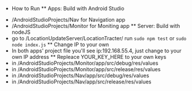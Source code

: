 * How to Run
** Apps: Build with Android Studio
- /AndroidStudioProjects/Nav for Navigation app
- /AndroidStudioProjects/Monitor for Moniting app
** Server: Build with nodeJS
- go to /LocationUpdateServer/LocationTracter/ run ```sudo npm test``` or ```sudo node index.js```
** Change IP to your own
- In both apps' project file you'll see ip:192.168.55.4, just change to your own IP address
** Repleace YOUR_KEY_HERE to your own keys
- in /AndroidStudioProjects/Monitor/app/src/debug/res/values
- in /AndroidStudioProjects/Monitor/app/src/release/res/values
- in /AndroidStudioProjects/Nav/app/src/debug/res/values
- in /AndroidStudioProjects/Nav/app/src/release/res/values
